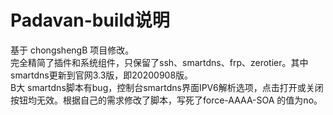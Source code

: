 # Padavan-build说明  
基于 chongshengB 项目修改。  
完全精简了插件和系统组件，只保留了ssh、smartdns、frp、zerotier。其中smartdns更新到官网3.3版，即20200908版。  
B大 smartdns脚本有bug，控制台smartdns界面IPV6解析选项，点击打开或关闭按钮均无效。根据自己的需求修改了脚本，写死了force-AAAA-SOA 的值为no。 
